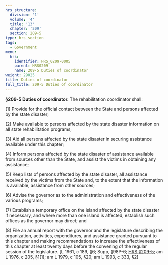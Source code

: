 ```yaml
---
hrs_structure:
  division: '1'
  volume: '4'
  title: '13'
  chapter: '209'
  section: 209-5
type: hrs_section
tags:
  - Government
menu:
  hrs:
    identifier: HRS_0209-0005
    parent: HRS0209
    name: 209-5 Duties of coordinator
weight: 29025
title: Duties of coordinator
full_title: 209-5 Duties of coordinator
---
```

**§209-5 Duties of coordinator.** The rehabilitation coordinator shall:

(1) Provide for the official contact between the State and persons affected by the state disaster;

(2) Make available to persons affected by the state disaster information on all state rehabilitation programs;

(3) Aid all persons affected by the state disaster in securing assistance available under this chapter;

(4) Inform persons affected by the state disaster of assistance available from sources other than the State, and assist the victims in obtaining any assistance;

(5) Keep lists of persons affected by the state disaster, all assistance received by the victims from the State and, to the extent that the information is available, assistance from other sources;

(6) Advise the governor as to the administration and effectiveness of the various programs;

(7) Establish a temporary office on the island affected by the state disaster if necessary, and where more than one island is affected, establish such offices as the governor may direct; and

(8) File an annual report with the governor and the legislature describing the organization, activities, expenditures, and assistance granted pursuant to this chapter and making recommendations to increase the effectiveness of this chapter at least twenty days before the convening of the regular session of the legislature. [L 1961, c 189, §6; Supp, §98P-6; [HRS §209-5](/title-13/chapter-209/section-209-5/); am L 1976, c 205, §1(1); am L 1979, c 105, §20; am L 1993, c 333, §2]